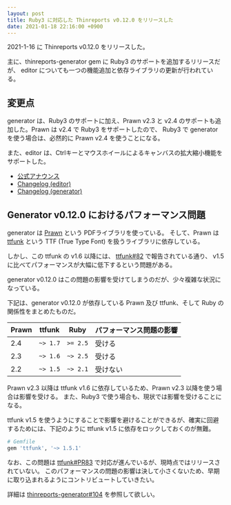 ```yaml
---
layout: post
title: Ruby3 に対応した Thinreports v0.12.0 をリリースした
date: 2021-01-18 22:16:00 +0900
---
```


2021-1-16 に Thinreports v0.12.0 をリリースした。

主に、thinreports-generator gem に Ruby3 のサポートを追加するリリースだが、
editor についても一つの機能追加と依存ライブラリの更新が行われている。

## 変更点

generator は、Ruby3 のサポートに加え、Prawn v2.3 と v2.4 のサポートも追加した。Prawn は v2.4 で Ruby3 をサポートしたので、
Ruby3 で generator を使う場合は、必然的に Prawn v2.4 を使うことになる。

また、editor は、Ctrlキーとマウスホイールによるキャンバスの拡大縮小機能をサポートした。

- [公式アナウンス](http://www.thinreports.org/news/2021/01/thinreports-v0_12_0-released/)
- [Changelog (editor)](https://github.com/thinreports/thinreports-editor/blob/master/CHANGELOG.md)
- [Changelog (generator)](https://github.com/thinreports/thinreports-generator/blob/master/CHANGELOG.md)

## Generator v0.12.0 におけるパフォーマンス問題

generator は [Prawn](https://github.com/prawnpdf/prawn) という PDFライブラリを使っている。
そして、Prawn は [ttfunk](https://github.com/prawnpdf/ttfunk) という TTF (True Type Font) を扱うライブラリに依存している。

しかし、この ttfunk の v1.6 以降には、 [ttfunk#82](https://github.com/prawnpdf/ttfunk/issues/82) で報告されている通り、
v1.5 に比べてパフォーマンスが大幅に低下するという問題がある。

generator v0.12.0 はこの問題の影響を受けてしまうのだが、少々複雑な状況になっている。

下記は、generator v0.12.0 が依存している Prawn 及び ttfunk、そして Ruby の関係性をまとめたものだ。

| Prawn | ttfunk | Ruby | パフォーマンス問題の影響 |
| -- | -- | -- | -- |
| 2.4 | `~> 1.7` | `>= 2.5` | 受ける |
| 2.3 | `~> 1.6` | `~> 2.5` | 受ける |
| 2.2 | `~> 1.5` | `~> 2.1` | 受けない |

Prawn v2.3 以降は ttfunk v1.6 に依存しているため、Prawn v2.3 以降を使う場合は影響を受ける。
また、Ruby3 で使う場合も、現状では影響を受けることになる。

ttfunk v1.5 を使うようにすることで影響を避けることができるが、確実に回避するためには、下記のように ttfunk v1.5 に依存をロックしておくのが無難。

```ruby
# Gemfile
gem 'ttfunk', '~> 1.5.1'
```

なお、この問題は [ttfunk#PR83](https://github.com/prawnpdf/ttfunk/pull/83) で対応が進んでいるが、現時点ではリリースされていない。
このパフォーマンスの問題の影響は決して小さくないため、早期に取り込まれるようにコントリビュートしていきたい。

詳細は [thinreports-generator#104](https://github.com/thinreports/thinreports-generator/issues/104) を参照して欲しい。
